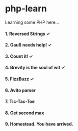 # php-learn
Learning some PHP here...
#### 1. Reversed Strings ✓
#### 2. Gauß needs help! ✓
#### 3. Count it! ✓
#### 4. Brevity is the soul of wit ✓
#### 5. FizzBuzz ✓
#### 6. Avito parser
#### 7. Tic-Tac-Toe
#### 8. Get second max
#### 9. Homestead. You have arrived.
